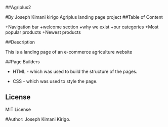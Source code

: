 ##Agriplus2

#By Joseph Kimani kirigo
Agriplus landing page project
##Table of Content

+Navigation bar
+welcome section
+why we exist
+our categories
+Most popular products
+Newest products

##Description
<p>This is  a landing page of an e-commerce agriculture website</p>

##Page Builders
* HTML - which was used to build the structure of the pages.

* CSS - which was used to style the page.

## License
MIT License

#Author: Joseph Kimani Kirigo.
